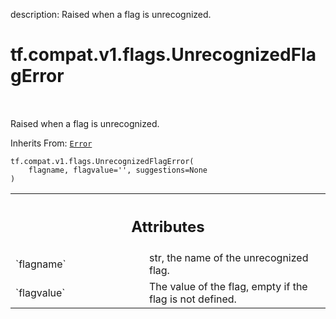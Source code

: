 description: Raised when a flag is unrecognized.

<div itemscope itemtype="http://developers.google.com/ReferenceObject">
<meta itemprop="name" content="tf.compat.v1.flags.UnrecognizedFlagError" />
<meta itemprop="path" content="Stable" />
<meta itemprop="property" content="__init__"/>
</div>

# tf.compat.v1.flags.UnrecognizedFlagError

<!-- Insert buttons and diff -->

<table class="tfo-notebook-buttons tfo-api nocontent" align="left">

</table>



Raised when a flag is unrecognized.

Inherits From: [`Error`](../../../../tf/compat/v1/flags/Error.md)

<pre class="devsite-click-to-copy prettyprint lang-py tfo-signature-link">
<code>tf.compat.v1.flags.UnrecognizedFlagError(
    flagname, flagvalue=&#x27;&#x27;, suggestions=None
)
</code></pre>



<!-- Placeholder for "Used in" -->




<!-- Tabular view -->
 <table class="responsive fixed orange">
<colgroup><col width="214px"><col></colgroup>
<tr><th colspan="2"><h2 class="add-link">Attributes</h2></th></tr>

<tr>
<td>
`flagname`
</td>
<td>
str, the name of the unrecognized flag.
</td>
</tr><tr>
<td>
`flagvalue`
</td>
<td>
The value of the flag, empty if the flag is not defined.
</td>
</tr>
</table>



